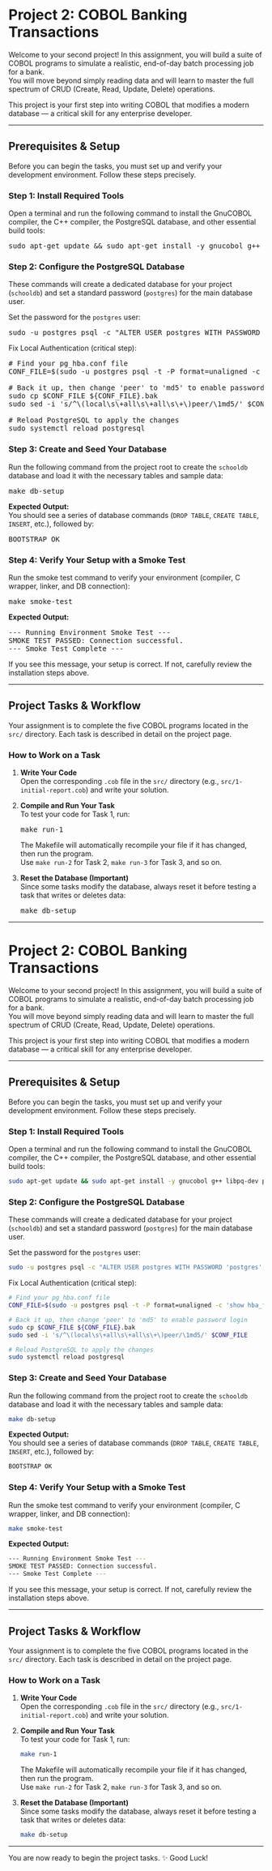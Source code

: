 # Project 2: COBOL Banking Transactions

Welcome to your second project! In this assignment, you will build a suite of COBOL programs to simulate a realistic, end-of-day batch processing job for a bank.  
You will move beyond simply reading data and will learn to master the full spectrum of CRUD (Create, Read, Update, Delete) operations.  

This project is your first step into writing COBOL that modifies a modern database — a critical skill for any enterprise developer.  

---

## Prerequisites & Setup  

Before you can begin the tasks, you must set up and verify your development environment. Follow these steps precisely.  

### Step 1: Install Required Tools  
Open a terminal and run the following command to install the GnuCOBOL compiler, the C++ compiler, the PostgreSQL database, and other essential build tools:  

<pre>
sudo apt-get update && sudo apt-get install -y gnucobol g++ libpq-dev postgresql postgresql-contrib make
</pre>  

### Step 2: Configure the PostgreSQL Database  
These commands will create a dedicated database for your project (`schooldb`) and set a standard password (`postgres`) for the main database user.  

Set the password for the `postgres` user:  

<pre>
sudo -u postgres psql -c "ALTER USER postgres WITH PASSWORD 'postgres';"
</pre>  

Fix Local Authentication (critical step):  

<pre>
# Find your pg_hba.conf file
CONF_FILE=$(sudo -u postgres psql -t -P format=unaligned -c 'show hba_file;')

# Back it up, then change 'peer' to 'md5' to enable password login
sudo cp $CONF_FILE ${CONF_FILE}.bak
sudo sed -i 's/^\(local\s\+all\s\+all\s\+\)peer/\1md5/' $CONF_FILE

# Reload PostgreSQL to apply the changes
sudo systemctl reload postgresql
</pre>  

### Step 3: Create and Seed Your Database  
Run the following command from the project root to create the `schooldb` database and load it with the necessary tables and sample data:  

<pre>
make db-setup
</pre>  

**Expected Output:**  
You should see a series of database commands (`DROP TABLE`, `CREATE TABLE`, `INSERT`, etc.), followed by:  

<pre>
BOOTSTRAP OK
</pre>  

### Step 4: Verify Your Setup with a Smoke Test  
Run the smoke test command to verify your environment (compiler, C wrapper, linker, and DB connection):  

<pre>
make smoke-test
</pre>  

**Expected Output:**  

<pre>
--- Running Environment Smoke Test ---
SMOKE TEST PASSED: Connection successful.
--- Smoke Test Complete ---
</pre>  

If you see this message, your setup is correct. If not, carefully review the installation steps above.  

---

## Project Tasks & Workflow  

Your assignment is to complete the five COBOL programs located in the `src/` directory. Each task is described in detail on the project page.  

### How to Work on a Task  

1. **Write Your Code**  
   Open the corresponding `.cob` file in the `src/` directory (e.g., `src/1-initial-report.cob`) and write your solution.  

2. **Compile and Run Your Task**  
   To test your code for Task 1, run:  
   <pre>
   make run-1
   </pre>  

   The Makefile will automatically recompile your file if it has changed, then run the program.  
   Use `make run-2` for Task 2, `make run-3` for Task 3, and so on.  

3. **Reset the Database (Important)**  
   Since some tasks modify the database, always reset it before testing a task that writes or deletes data:  

   <pre>
   make db-setup
   </pre>  

---

# Project 2: COBOL Banking Transactions

Welcome to your second project! In this assignment, you will build a suite of COBOL programs to simulate a realistic, end-of-day batch processing job for a bank.  
You will move beyond simply reading data and will learn to master the full spectrum of CRUD (Create, Read, Update, Delete) operations.  

This project is your first step into writing COBOL that modifies a modern database — a critical skill for any enterprise developer.  

---

## Prerequisites & Setup  

Before you can begin the tasks, you must set up and verify your development environment. Follow these steps precisely.  

### Step 1: Install Required Tools  
Open a terminal and run the following command to install the GnuCOBOL compiler, the C++ compiler, the PostgreSQL database, and other essential build tools:  

```bash
sudo apt-get update && sudo apt-get install -y gnucobol g++ libpq-dev postgresql postgresql-contrib make
```  

### Step 2: Configure the PostgreSQL Database  
These commands will create a dedicated database for your project (`schooldb`) and set a standard password (`postgres`) for the main database user.  

Set the password for the `postgres` user:  

```bash
sudo -u postgres psql -c "ALTER USER postgres WITH PASSWORD 'postgres';"
```  

Fix Local Authentication (critical step):  

```bash
# Find your pg_hba.conf file
CONF_FILE=$(sudo -u postgres psql -t -P format=unaligned -c 'show hba_file;')

# Back it up, then change 'peer' to 'md5' to enable password login
sudo cp $CONF_FILE ${CONF_FILE}.bak
sudo sed -i 's/^\(local\s\+all\s\+all\s\+\)peer/\1md5/' $CONF_FILE

# Reload PostgreSQL to apply the changes
sudo systemctl reload postgresql
```  

### Step 3: Create and Seed Your Database  
Run the following command from the project root to create the `schooldb` database and load it with the necessary tables and sample data:  

```bash
make db-setup
```  

**Expected Output:**  
You should see a series of database commands (`DROP TABLE`, `CREATE TABLE`, `INSERT`, etc.), followed by:  

```bash
BOOTSTRAP OK
```  

### Step 4: Verify Your Setup with a Smoke Test  
Run the smoke test command to verify your environment (compiler, C wrapper, linker, and DB connection):  

```bash
make smoke-test
```  

**Expected Output:**  

```bash
--- Running Environment Smoke Test ---
SMOKE TEST PASSED: Connection successful.
--- Smoke Test Complete ---
```  

If you see this message, your setup is correct. If not, carefully review the installation steps above.  

---

## Project Tasks & Workflow  

Your assignment is to complete the five COBOL programs located in the `src/` directory. Each task is described in detail on the project page.  

### How to Work on a Task  

1. **Write Your Code**  
   Open the corresponding `.cob` file in the `src/` directory (e.g., `src/1-initial-report.cob`) and write your solution.  

2. **Compile and Run Your Task**  
   To test your code for Task 1, run:  
   ```bash
   make run-1
   ```  

   The Makefile will automatically recompile your file if it has changed, then run the program.  
   Use `make run-2` for Task 2, `make run-3` for Task 3, and so on.  

3. **Reset the Database (Important)**  
   Since some tasks modify the database, always reset it before testing a task that writes or deletes data:  

   ```bash
   make db-setup
   ```  

---

You are now ready to begin the project tasks. ✨ Good Luck!  































